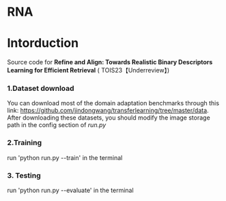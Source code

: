 # RNA
# Intorduction
Source code for **Refine and Align: Towards Realistic Binary Descriptors Learning for Efficient Retrieval** ( TOIS23【Underreview】)

### 1.Dataset download
You can download most of the domain adaptation benchmarks through this link: https://github.com/jindongwang/transferlearning/tree/master/data.
After downloading these datasets, you should modify the image storage path in the config section of *run.py*

### 2.Training
run 'python run.py --train' in the terminal

### 3. Testing
run 'python run.py --evaluate' in the terminal



